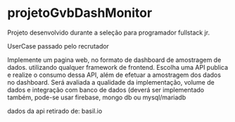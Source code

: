 # projetoGvbDashMonitor

Projeto  desenvolvido durante a seleção  para programador fullstack jr.

UserCase passado pelo recrutador

Implemente um pagina web, no formato de dashboard de amostragem de dados. utilizando qualquer framework de frontend. Escolha uma API publica e realize o consumo dessa API, além de efetuar a amostragem dos dados no dashboard. Será avaliada a qualidade da implementação, volume de dados e integração com banco de dados (deverá ser implementado também, pode-se usar firebase, mongo db ou mysql/mariadb



dados da api retirado de: basil.io
